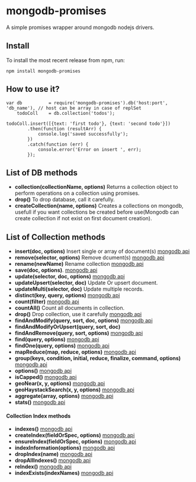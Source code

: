 mongodb-promises
================

A simple promises wrapper around mongodb nodejs drivers.

## Install
To install the most recent release from npm, run:
```
npm install mongodb-promises
```

## How to use it?
```
var db          = require('mongodb-promises').db('host:port', 'db_name'), // host can be array in case of replSet
    todoColl    = db.collection('todos');

todoColl.insert([{text: 'first todo'}, {text: 'second todo'}])
        .then(function (resultArr) {
            console.log('saved successfully');
        })
        .catch(function (err) {
            console.error('Error on insert ', err);
        });

```

## List of DB methods
- **collection(collectionName, options)** Returns a collection object to perform operations on a collection using promises.
- **drop()** To drop database, call it carefully.
- **createCollection(name, options)** Creates a collections on mongodb, usefull if you want collections be created before use(Mongodb can create collection if not exist on first document creation). 

## List of Collection methods
- **insert(doc, options)** Insert single or array of document(s) [mongodb api](http://mongodb.github.io/node-mongodb-native/api-generated/collection.html#insert)
- **remove(selector, options)** Remove dcument(s) [mongodb api](http://mongodb.github.io/node-mongodb-native/api-generated/collection.html#remove)
- **rename(newName)** Rename collection [mongodb api](http://mongodb.github.io/node-mongodb-native/api-generated/collection.html#remove)
- **save(doc, options)**. [mongodb api](http://mongodb.github.io/node-mongodb-native/api-generated/collection.html#save)
- **update(selector, doc, options)** [mongodb api](http://mongodb.github.io/node-mongodb-native/api-generated/collection.html#update)
- **updateUpsert(selector, doc)** Update Or upsert document.
- **updateMulti(selector, doc)** Update multiple records.
- **distinct(key, query, options)** [mongodb api](http://mongodb.github.io/node-mongodb-native/api-generated/collection.html#distinct)
- **count(filter)** [mongodb api](http://mongodb.github.io/node-mongodb-native/api-generated/collection.html#count)
- **countAll()** Count all documents in collection.
- **drop()** Drop collection, use it carefully [mongodb api](http://mongodb.github.io/node-mongodb-native/api-generated/collection.html#drop)
- **findAndModify(query, sort, doc, options)** [mongodb api](http://mongodb.github.io/node-mongodb-native/api-generated/collection.html#findAndModify)
- **findAndModifyOrUpsert(query, sort, doc)**
- **findAndRemove(query, sort, options)** [mongodb api](http://mongodb.github.io/node-mongodb-native/api-generated/collection.html#findAndRemove)
- **find(query, options)** [mongodb api](http://mongodb.github.io/node-mongodb-native/api-generated/collection.html#find)
- **findOne(query, options)** [mongodb api](http://mongodb.github.io/node-mongodb-native/api-generated/collection.html#distinct)
- **mapReduce(map, reduce, options)** [mongodb api](http://mongodb.github.io/node-mongodb-native/api-generated/collection.html#mapReduce)
- **group(keys, condition, initial, reduce, finalize, command, options)** [mongodb api](http://mongodb.github.io/node-mongodb-native/api-generated/collection.html#group)
- **options()** [mongodb api](http://mongodb.github.io/node-mongodb-native/api-generated/collection.html#options)
- **isCapped()** [mongodb api](http://mongodb.github.io/node-mongodb-native/api-generated/collection.html#isCapped)
- **geoNear(x, y, options)** [mongodb api](http://mongodb.github.io/node-mongodb-native/api-generated/collection.html#geoNear)
- **geoHaystackSearch(x, y, options)** [mongodb api](http://mongodb.github.io/node-mongodb-native/api-generated/collection.html#geoHaystackSearch)
- **aggregate(array, options)** [mongodb api](http://mongodb.github.io/node-mongodb-native/api-generated/collection.html#aggregate)
- **stats()** [mongodb api](http://mongodb.github.io/node-mongodb-native/api-generated/collection.html#stats)

#### Collection Index methods
- **indexes()** [mongodb api](http://mongodb.github.io/node-mongodb-native/api-generated/collection.html#indexes)
- **createIndex(fieldOrSpec, options)** [mongodb api](http://mongodb.github.io/node-mongodb-native/api-generated/collection.html#createIndex)
- **ensureIndex(fieldOrSpec, options)** [mongodb api](http://mongodb.github.io/node-mongodb-native/api-generated/collection.html#ensureIndex)
- **indexInformation(options)** [mongodb api](http://mongodb.github.io/node-mongodb-native/api-generated/collection.html#indexInformation)
- **dropIndex(name)** [mongodb api](http://mongodb.github.io/node-mongodb-native/api-generated/collection.html#dropIndex)
- **dropAllIndexes()** [mongodb api](http://mongodb.github.io/node-mongodb-native/api-generated/collection.html#dropAllIndexes)
- **reIndex()** [mongodb api](http://mongodb.github.io/node-mongodb-native/api-generated/collection.html#reIndex)
- **indexExists(indexNames)** [mongodb api](http://mongodb.github.io/node-mongodb-native/api-generated/collection.html#indexExists)

